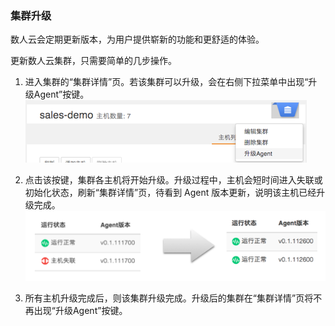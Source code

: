 ### 集群升级

数人云会定期更新版本，为用户提供崭新的功能和更舒适的体验。  

更新数人云集群，只需要简单的几步操作。

1. 进入集群的“集群详情”页。若该集群可以升级，会在右侧下拉菜单中出现“升级Agent”按键。
![](agent-upgrade1.png)

2. 点击该按键，集群各主机将开始升级。升级过程中，主机会短时间进入失联或初始化状态，刷新“集群详情”页，待看到 Agent 版本更新，说明该主机已经升级完成。
![](agent-upgrade2.png)

3. 所有主机升级完成后，则该集群升级完成。升级后的集群在“集群详情”页将不再出现“升级Agent”按键。

